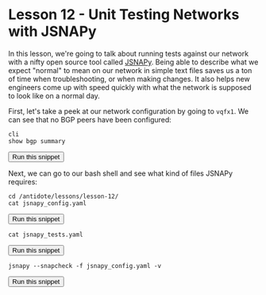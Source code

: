 # Lesson 12 - Unit Testing Networks with JSNAPy

In this lesson, we're going to talk about running tests against our network with a nifty open source tool called [JSNAPy](https://github.com/Juniper/jsnapy). Being able to describe what we expect "normal" to mean on our network in simple text files saves us a ton of time when troubleshooting, or when making changes. It also helps new engineers come up with speed quickly with what the network is supposed to look like on a normal day.

First, let's take a peek at our network configuration by going to `vqfx1`. We can see that no BGP peers have been configured:

```
cli
show bgp summary
```
<button type="button" class="btn btn-primary btn-sm" onclick="runSnippetInTab('vqfx1', 0) type=">Run this snippet</button>

<!-- > Need to be able to click a button by a snippet to paste into the currently shown terminal -->

Next, we can go to our bash shell and see what kind of files JSNAPy requires:

```
cd /antidote/lessons/lesson-12/
cat jsnapy_config.yaml
```
<button type="button" class="btn btn-primary btn-sm" onclick="runSnippetInTab('linux1', 1) type=">Run this snippet</button>

```
cat jsnapy_tests.yaml
```
<button type="button" class="btn btn-primary btn-sm" onclick="runSnippetInTab('linux1', 2) type=">Run this snippet</button>


```
jsnapy --snapcheck -f jsnapy_config.yaml -v
```
<button type="button" class="btn btn-primary btn-sm" onclick="runSnippetInTab('linux1', 3) type=">Run this snippet</button>